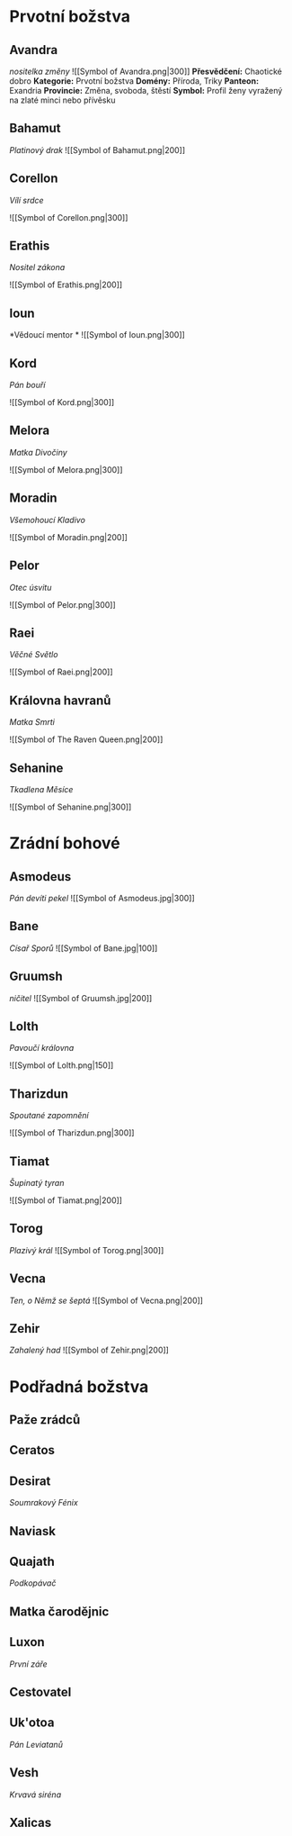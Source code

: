 # Prvotní božstva

## Avandra
*nositelka změny*
![[Symbol of Avandra.png|300]]
**Přesvědčení:** Chaotické dobro
**Kategorie:** Prvotní božstva
**Domény:** Příroda, Triky
**Panteon:** Exandria
**Provincie:** Změna, svoboda, štěstí
**Symbol:** Profil ženy vyražený na zlaté minci nebo přívěsku

## Bahamut
*Platinový drak*
![[Symbol of Bahamut.png|200]]

## Corellon
*Vílí srdce*

![[Symbol of Corellon.png|300]]

## Erathis
*Nositel zákona*

![[Symbol of Erathis.png|200]]

## Ioun
*Vědoucí mentor *
![[Symbol of Ioun.png|300]]

## Kord
*Pán bouří*

![[Symbol of Kord.png|300]]

## Melora
*Matka Divočiny*

![[Symbol of Melora.png|300]]

## Moradin
*Všemohoucí Kladivo*

![[Symbol of Moradin.png|200]]

## Pelor
*Otec úsvitu*

![[Symbol of Pelor.png|300]]

## Raei
*Věčné Světlo*

![[Symbol of Raei.png|200]]

## Královna havranů
*Matka Smrti*

![[Symbol of The Raven Queen.png|200]]

## Sehanine
*Tkadlena Měsíce*

![[Symbol of Sehanine.png|300]]

# Zrádní bohové

## Asmodeus
*Pán devíti pekel*
![[Symbol of Asmodeus.jpg|300]]

## Bane
*Císař Sporů*
![[Symbol of Bane.jpg|100]]

## Gruumsh
*ničitel*
![[Symbol of Gruumsh.jpg|200]]

## Lolth
*Pavoučí královna*

![[Symbol of Lolth.png|150]]

## Tharizdun
*Spoutané zapomnění*

![[Symbol of Tharizdun.png|300]]

## Tiamat
*Šupinatý tyran*

![[Symbol of Tiamat.png|200]]

## Torog
*Plazivý král*
![[Symbol of Torog.png|300]]

## Vecna
*Ten, o Němž se šeptá*
![[Symbol of Vecna.png|200]]

## Zehir
*Zahalený had*
![[Symbol of Zehir.png|200]]


# Podřadná božstva

## Paže zrádců

## Ceratos

## Desirat
*Soumrakový Fénix*

## Naviask

## Quajath
*Podkopávač*

## Matka čarodějnic

## Luxon
*První záře*

## Cestovatel

## Uk'otoa
*Pán Leviatanů*

## Vesh
*Krvavá siréna*

## Xalicas


